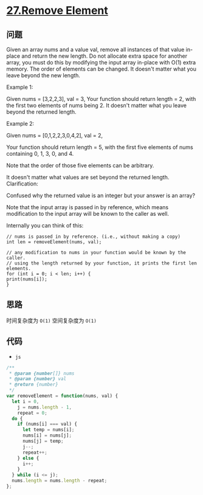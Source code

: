# [27.Remove Element](https://leetcode.com/problems/remove-element/)

## 问题

Given an array nums and a value val, remove all instances of that value in-place and return the new length.
Do not allocate extra space for another array, you must do this by modifying the input array in-place with O(1) extra memory.
The order of elements can be changed. It doesn't matter what you leave beyond the new length.

Example 1:

Given nums = [3,2,2,3], val = 3,
Your function should return length = 2, with the first two elements of nums being 2.
It doesn't matter what you leave beyond the returned length.

Example 2:

Given nums = [0,1,2,2,3,0,4,2], val = 2,

Your function should return length = 5, with the first five elements of nums containing 0, 1, 3, 0, and 4.

Note that the order of those five elements can be arbitrary.

It doesn't matter what values are set beyond the returned length.
Clarification:

Confused why the returned value is an integer but your answer is an array?

Note that the input array is passed in by reference, which means modification to the input array will be known to the caller as well.

Internally you can think of this:

```
// nums is passed in by reference. (i.e., without making a copy)
int len = removeElement(nums, val);

// any modification to nums in your function would be known by the caller.
// using the length returned by your function, it prints the first len elements.
for (int i = 0; i < len; i++) {
print(nums[i]);
}
```

## 思路

时间复杂度为 `O(1)`
空间复杂度为 `O(1)`

## 代码

- `js`

```js
/**
 * @param {number[]} nums
 * @param {number} val
 * @return {number}
 */
var removeElement = function(nums, val) {
  let i = 0,
    j = nums.length - 1,
    repeat = 0;
  do {
    if (nums[i] === val) {
      let temp = nums[i];
      nums[i] = nums[j];
      nums[j] = temp;
      j--;
      repeat++;
    } else {
      i++;
    }
  } while (i <= j);
  nums.length = nums.length - repeat;
};
```
